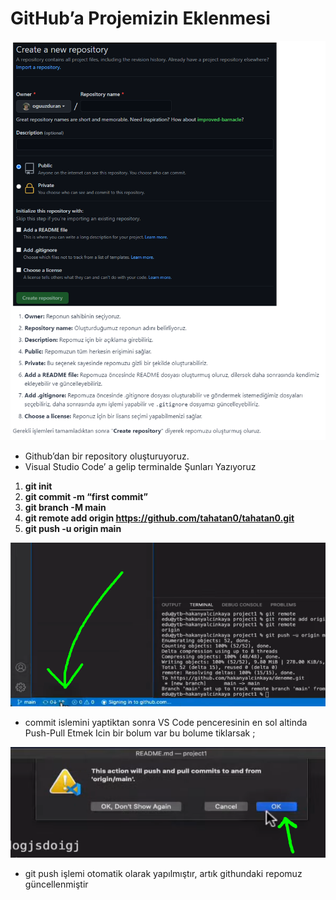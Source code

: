 # GitHub’a Projemizin Eklenmesi

![Untitled](../!img/Untitled%2041.png)

- Github’dan bir repository oluşturuyoruz.
- Visual Studio Code’ a gelip terminalde Şunları Yazıyoruz

1. **git init**
2. **git commit -m “first commit”**
3. **git branch -M main**
4. **git remote add origin https://github.com/tahatan0/tahatan0.git**
5. **git push -u origin main**

![Untitled](../!img/Untitled%2042.png)

- commit islemini yaptiktan sonra VS Code penceresinin en sol altinda Push-Pull Etmek Icin bir bolum var bu bolume tiklarsak ;

![Untitled](../!img/Untitled%2043.png)

- git push işlemi otomatik olarak yapılmıştır, artık githundaki repomuz güncellenmiştir
